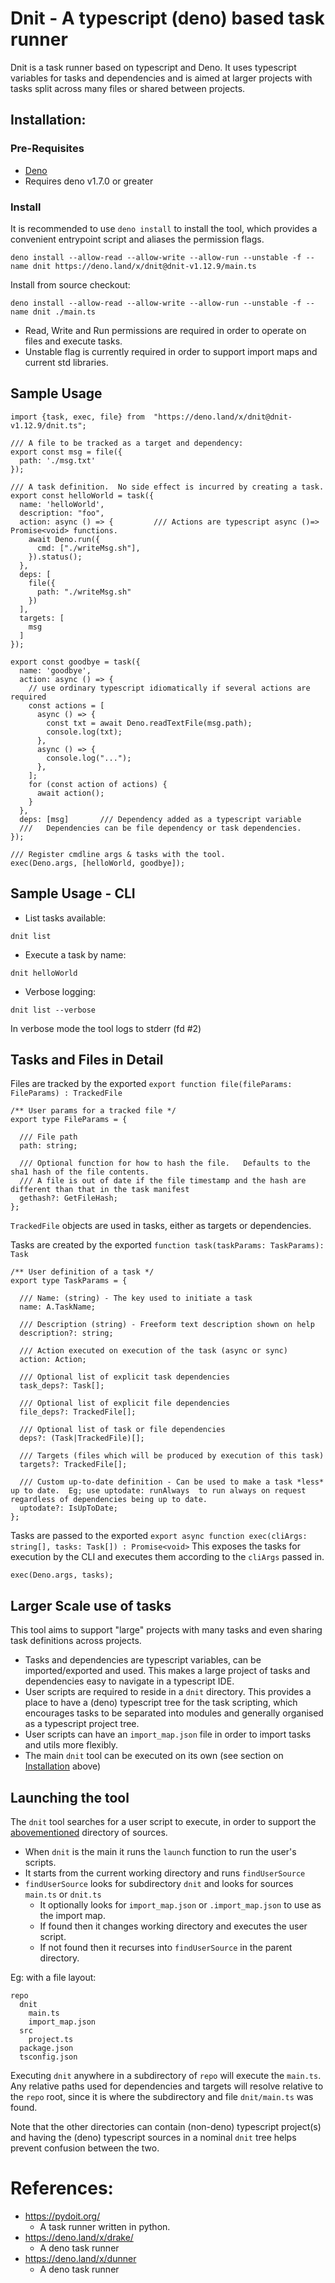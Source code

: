 # Dnit - A typescript (deno) based task runner

Dnit is a task runner based on typescript and Deno. It uses typescript variables
for tasks and dependencies and is aimed at larger projects with tasks split
across many files or shared between projects.

## Installation:

### Pre-Requisites

- [Deno](https://deno.land/#installation)
- Requires deno v1.7.0 or greater

### Install

It is recommended to use `deno install` to install the tool, which provides a
convenient entrypoint script and aliases the permission flags.

```
deno install --allow-read --allow-write --allow-run --unstable -f --name dnit https://deno.land/x/dnit@dnit-v1.12.9/main.ts
```

Install from source checkout:

```
deno install --allow-read --allow-write --allow-run --unstable -f --name dnit ./main.ts
```

- Read, Write and Run permissions are required in order to operate on files and
  execute tasks.
- Unstable flag is currently required in order to support import maps and
  current std libraries.

## Sample Usage

```
import {task, exec, file} from  "https://deno.land/x/dnit@dnit-v1.12.9/dnit.ts";

/// A file to be tracked as a target and dependency:
export const msg = file({
  path: './msg.txt'
});

/// A task definition.  No side effect is incurred by creating a task.
export const helloWorld = task({
  name: 'helloWorld',
  description: "foo",
  action: async () => {         /// Actions are typescript async ()=> Promise<void> functions.
    await Deno.run({
      cmd: ["./writeMsg.sh"],
    }).status();
  },
  deps: [
    file({
      path: "./writeMsg.sh"
    })
  ],
  targets: [
    msg
  ]
});

export const goodbye = task({
  name: 'goodbye',
  action: async () => {
    // use ordinary typescript idiomatically if several actions are required
    const actions = [
      async () => {
        const txt = await Deno.readTextFile(msg.path);
        console.log(txt);
      },
      async () => {
        console.log("...");
      },
    ];
    for (const action of actions) {
      await action();
    }
  },
  deps: [msg]       /// Dependency added as a typescript variable
  ///   Dependencies can be file dependency or task dependencies.
});

/// Register cmdline args & tasks with the tool.
exec(Deno.args, [helloWorld, goodbye]);
```

## Sample Usage - CLI

- List tasks available:

```
dnit list
```

- Execute a task by name:

```
dnit helloWorld
```

- Verbose logging:

```
dnit list --verbose
```

In verbose mode the tool logs to stderr (fd #2)

## Tasks and Files in Detail

Files are tracked by the exported
`export function file(fileParams: FileParams) : TrackedFile`

```
/** User params for a tracked file */
export type FileParams = {

  /// File path
  path: string;

  /// Optional function for how to hash the file.   Defaults to the sha1 hash of the file contents.
  /// A file is out of date if the file timestamp and the hash are different than that in the task manifest
  gethash?: GetFileHash;
};
```

`TrackedFile` objects are used in tasks, either as targets or dependencies.

Tasks are created by the exported `function task(taskParams: TaskParams): Task`

```
/** User definition of a task */
export type TaskParams = {

  /// Name: (string) - The key used to initiate a task
  name: A.TaskName;

  /// Description (string) - Freeform text description shown on help
  description?: string;

  /// Action executed on execution of the task (async or sync)
  action: Action;

  /// Optional list of explicit task dependencies
  task_deps?: Task[];

  /// Optional list of explicit file dependencies
  file_deps?: TrackedFile[];

  /// Optional list of task or file dependencies
  deps?: (Task|TrackedFile)[];

  /// Targets (files which will be produced by execution of this task)
  targets?: TrackedFile[];

  /// Custom up-to-date definition - Can be used to make a task *less* up to date.  Eg; use uptodate: runAlways  to run always on request regardless of dependencies being up to date.
  uptodate?: IsUpToDate;
};
```

Tasks are passed to the exported
`export async function exec(cliArgs: string[], tasks: Task[]) : Promise<void>`
This exposes the tasks for execution by the CLI and executes them according to
the `cliArgs` passed in.

```
exec(Deno.args, tasks);
```

## Larger Scale use of tasks

This tool aims to support "large" projects with many tasks and even sharing task
definitions across projects.

- Tasks and dependencies are typescript variables, can be imported/exported and
  used. This makes a large project of tasks and dependencies easy to navigate in
  a typescript IDE.
- User scripts are required to reside in a `dnit` directory. This provides a
  place to have a (deno) typescript tree for the task scripting, which
  encourages tasks to be separated into modules and generally organised as a
  typescript project tree.
- User scripts can have an `import_map.json` file in order to import tasks and
  utils more flexibly.
- The main `dnit` tool can be executed on its own (see section on
  [Installation](#Installation) above)

## Launching the tool

The `dnit` tool searches for a user script to execute, in order to support the
[abovementioned](#Larger-Scale-use-of-tasks) directory of sources.

- When `dnit` is the main it runs the `launch` function to run the user's
  scripts.
- It starts from the current working directory and runs `findUserSource`
- `findUserSource` looks for subdirectory `dnit` and looks for sources `main.ts`
  or `dnit.ts`
  - It optionally looks for `import_map.json` or `.import_map.json` to use as
    the import map.
  - If found then it changes working directory and executes the user script.
  - If not found then it recurses into `findUserSource` in the parent directory.

Eg: with a file layout:

```
repo
  dnit
    main.ts
    import_map.json
  src
    project.ts
  package.json
  tsconfig.json
```

Executing `dnit` anywhere in a subdirectory of `repo` will execute the
`main.ts`. Any relative paths used for dependencies and targets will resolve
relative to the `repo` root, since it is where the subdirectory and file
`dnit/main.ts` was found.

Note that the other directories can contain (non-deno) typescript project(s) and
having the (deno) typescript sources in a nominal `dnit` tree helps prevent
confusion between the two.

# References:

- https://pydoit.org/
  - A task runner written in python.
- https://deno.land/x/drake/
  - A deno task runner
- https://deno.land/x/dunner
  - A deno task runner
